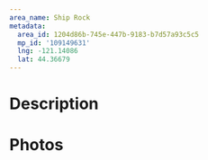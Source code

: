 ```yaml
---
area_name: Ship Rock
metadata:
  area_id: 1204d86b-745e-447b-9183-b7d57a93c5c5
  mp_id: '109149631'
  lng: -121.14086
  lat: 44.36679
---
```

# Description

# Photos

